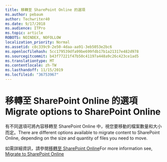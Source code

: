 ```yaml
---
title: 移轉至 SharePoint Online 的選項
ms.author: pebaum
author: Techwriter40
ms.date: 9/17/2018
ms.audience: ITPro
ms.topic: article
ROBOTS: NOINDEX, NOFOLLOW
localization_priority: Normal
ms.assetid: c8c339c9-2e50-4daa-aa91-3eb5053e2bc6
ms.openlocfilehash: 5cc179539dfa99be699fdb17b1a21317e482d978
ms.sourcegitcommit: b43f77221f47b50c41197a448a9c26c423ce1ad5
ms.translationtype: MT
ms.contentlocale: zh-TW
ms.lasthandoff: 11/15/2019
ms.locfileid: "36753967"
---
```

# <a name="migrate-options-to-sharepoint-online"></a><span data-ttu-id="6ecde-102">移轉至 SharePoint Online 的選項</span><span class="sxs-lookup"><span data-stu-id="6ecde-102">Migrate options to SharePoint Online</span></span>

<span data-ttu-id="6ecde-103">有不同選項可將內容移轉至 SharePoint Online 中，視您要移動的檔案數量和大小而定。</span><span class="sxs-lookup"><span data-stu-id="6ecde-103">There are different options available to migrate content to SharePoint Online, depending on the size and quantity of files you need to move.</span></span>
  
<span data-ttu-id="6ecde-104">如需詳細資訊，請參閱[移轉至 SharePoint Online](https://go.microsoft.com/fwlink/?linkid-2022029)</span><span class="sxs-lookup"><span data-stu-id="6ecde-104">For more information see, [Migrate to SharePoint Online](https://go.microsoft.com/fwlink/?linkid-2022029)</span></span>
  

